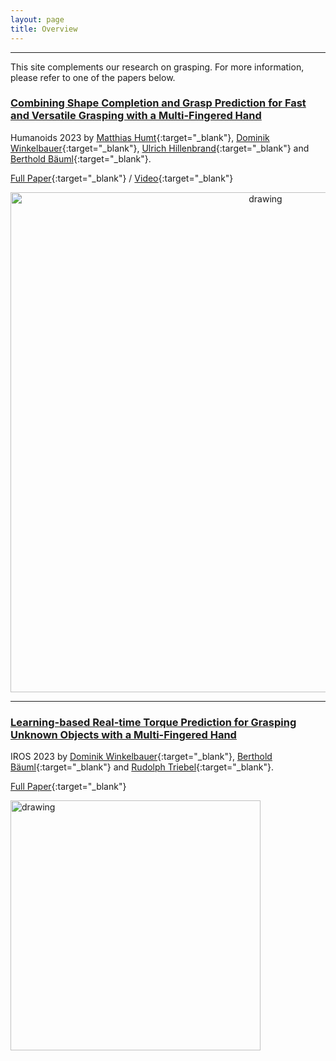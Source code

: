 ```yaml
---
layout: page
title: Overview
---
```


---
This site complements our research on grasping. 
For more information, please refer to one of the papers below.

### [Combining Shape Completion and Grasp Prediction for Fast and Versatile Grasping with a Multi-Fingered Hand](_pages/humanoids23.md)
Humanoids 2023 by
[Matthias Humt](https://scholar.google.com/citations?hl=en&user=kduGd8wAAAAJ){:target="_blank"}, [Dominik Winkelbauer](https://scholar.google.com/citations?hl=en&user=kduGd8wAAAAJ){:target="_blank"}, [Ulrich Hillenbrand](https://rmc.dlr.de/rm/de/staff/ulrich.hillenbrand/){:target="_blank"} and [Berthold Bäuml](https://scholar.google.com/citations?hl=en&user=SuOUxjUAAAAJ){:target="_blank"}.

[Full Paper](https://arxiv.org/abs/2310.20350){:target="_blank"} / [Video](https://www.youtube.com/watch?v=j8Lx8AjsN94){:target="_blank"}

<p align="center">
<img src="/grasping/assets/imgs/humanoids23/front.png" alt="drawing" width="800"/>
</p>

---

### [Learning-based Real-time Torque Prediction for Grasping Unknown Objects with a Multi-Fingered Hand](_pages/iros23.md)
IROS 2023 by
[Dominik Winkelbauer](https://scholar.google.com/citations?hl=en&user=kduGd8wAAAAJ){:target="_blank"}, [Berthold Bäuml](https://scholar.google.com/citations?hl=en&user=SuOUxjUAAAAJ){:target="_blank"} and [Rudolph Triebel](https://scholar.google.com/citations?hl=en&user=fjvpDsEAAAAJ){:target="_blank"}.


[Full Paper](https://elib.dlr.de/197492/){:target="_blank"}

<!--- / [Video](https://www.youtube.com/watch?v=0VvSIvtHTq0){:target="_blank"} -->

<img src="/grasping/assets/imgs/iros23/front.png" alt="drawing" width="400"/>